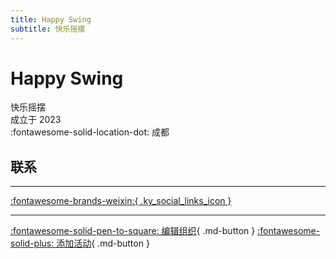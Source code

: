 ```yaml
---
title: Happy Swing
subtitle: 快乐摇摆
---
```


# Happy Swing

快乐摇摆  
成立于 2023  
:fontawesome-solid-location-dot: 成都  


## 联系


---

 [:fontawesome-brands-weixin:{ .ky_social_links_icon }](# "快乐摇摆")

---

[:fontawesome-solid-pen-to-square: 编辑组织](https://github.com/swingdance/orgs/issues/new?assignees=&labels=update+org&projects=&template=03-update_entity.yml&title=Update%20Org%3A%20zh_CN%20%E2%80%A2%20Happy%20Swing&region=zh_CN&id=happy-swing&name=Happy%20Swing){ .md-button } [:fontawesome-solid-plus: 添加活动](https://github.com/swingdance/events/issues/new?assignees=&labels=add+event&projects=&template=02-add_entity.yml&title=Add%20Event%3A%20zh_CN%20%E2%80%A2%20%3CName%3E&region=zh_CN&province=Sichuan&city=Chengdu&org_id=happy-swing){ .md-button }

